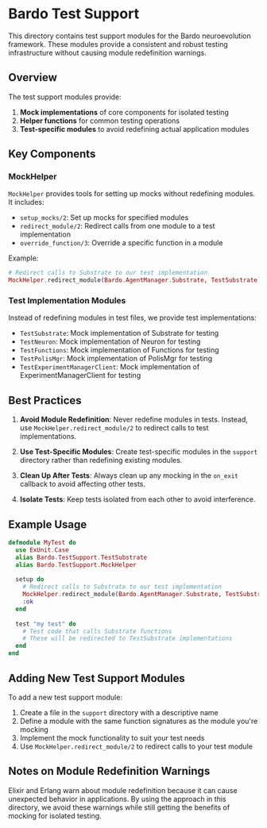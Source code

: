 # Bardo Test Support

This directory contains test support modules for the Bardo neuroevolution framework. These modules provide a consistent and robust testing infrastructure without causing module redefinition warnings.

## Overview

The test support modules provide:

1. **Mock implementations** of core components for isolated testing
2. **Helper functions** for common testing operations
3. **Test-specific modules** to avoid redefining actual application modules

## Key Components

### MockHelper

`MockHelper` provides tools for setting up mocks without redefining modules. It includes:

- `setup_mocks/2`: Set up mocks for specified modules
- `redirect_module/2`: Redirect calls from one module to a test implementation
- `override_function/3`: Override a specific function in a module

Example:
```elixir
# Redirect calls to Substrate to our test implementation
MockHelper.redirect_module(Bardo.AgentManager.Substrate, TestSubstrate)
```

### Test Implementation Modules

Instead of redefining modules in test files, we provide test implementations:

- `TestSubstrate`: Mock implementation of Substrate for testing
- `TestNeuron`: Mock implementation of Neuron for testing
- `TestFunctions`: Mock implementation of Functions for testing
- `TestPolisMgr`: Mock implementation of PolisMgr for testing
- `TestExperimentManagerClient`: Mock implementation of ExperimentManagerClient for testing

## Best Practices

1. **Avoid Module Redefinition**: Never redefine modules in tests. Instead, use `MockHelper.redirect_module/2` to redirect calls to test implementations.

2. **Use Test-Specific Modules**: Create test-specific modules in the `support` directory rather than redefining existing modules.

3. **Clean Up After Tests**: Always clean up any mocking in the `on_exit` callback to avoid affecting other tests.

4. **Isolate Tests**: Keep tests isolated from each other to avoid interference.

## Example Usage

```elixir
defmodule MyTest do
  use ExUnit.Case
  alias Bardo.TestSupport.TestSubstrate
  alias Bardo.TestSupport.MockHelper
  
  setup do
    # Redirect calls to Substrate to our test implementation
    MockHelper.redirect_module(Bardo.AgentManager.Substrate, TestSubstrate)
    :ok
  end
  
  test "my test" do
    # Test code that calls Substrate functions
    # These will be redirected to TestSubstrate implementations
  end
end
```

## Adding New Test Support Modules

To add a new test support module:

1. Create a file in the `support` directory with a descriptive name
2. Define a module with the same function signatures as the module you're mocking
3. Implement the mock functionality to suit your test needs
4. Use `MockHelper.redirect_module/2` to redirect calls to your test module

## Notes on Module Redefinition Warnings

Elixir and Erlang warn about module redefinition because it can cause unexpected behavior in applications. By using the approach in this directory, we avoid these warnings while still getting the benefits of mocking for isolated testing.